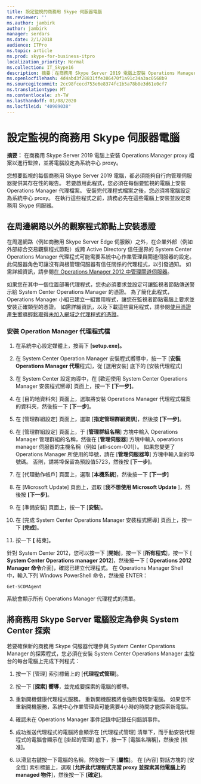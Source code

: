 ```yaml
---
title: 設定監視的商務用 Skype 伺服器電腦
ms.reviewer: ''
ms.author: jambirk
author: jambirk
manager: serdars
ms.date: 2/1/2018
audience: ITPro
ms.topic: article
ms.prod: skype-for-business-itpro
localization_priority: Normal
ms.collection: IT_Skype16
description: 摘要：在商務用 Skype Server 2019 電腦上安裝 Operations Manager 代理程式檔案以進行監控，並將電腦設定為系統中心 proxy。
ms.openlocfilehash: 4d4abd3f28831ffe386470f1a91c34a3ac0568b9
ms.sourcegitcommit: 2cc98fcecd753e6e8374fc1b5a78b8e3d61e0cf7
ms.translationtype: MT
ms.contentlocale: zh-TW
ms.lasthandoff: 01/08/2020
ms.locfileid: "40989038"
---
```

# <a name="configure-the-skype-for-business-server-computers-that-will-be-monitored"></a>設定監視的商務用 Skype 伺服器電腦

**摘要：** 在商務用 Skype Server 2019 電腦上安裝 Operations Manager proxy 檔案以進行監控，並將電腦設定為系統中心 proxy。

您想要監視的每個商務用 Skype Server 2019 電腦，都必須能夠自行向管理伺服器提供其存在性的報告。 若要啟用此程式，您必須在每個要監視的電腦上安裝 Operations Manager 代理檔案。 安裝完代理程式檔案之後，您必須將電腦設定為系統中心 proxy。 在執行這些程式之前，請務必先在這些電腦上安裝並設定商務用 Skype 伺服器。

## <a name="installing-a-certificate-on-a-watcher-node-located-outside-the-perimeter-network"></a>在周邊網路以外的觀察程式節點上安裝憑證
<a name="watcher_node_outside"> </a>

在周邊網路（例如商務用 Skype Server Edge 伺服器）之外，在企業外部（例如外部綜合交易觀察程式節點）或跨 Active Directory 信任邊界的 System Center Operations Manager 代理程式可能需要系統中心作業管理員閘道伺服器的設定。 此伺服器角色可讓沒有與根管理伺服器有信任關係的代理程式，以引發通知。 如需詳細資訊，請參閱[在 Operations Manager 2012 中管理閘道伺服器](https://technet.microsoft.com/en-us/library/hh212823.aspx)。

如果您在其中一個位置部署代理程式，您也必須要求並設定可讓監視者節點傳送警示給 System Center Operations Manager 的憑證。 為了簡化此程式，Operations Manager 小組已建立一組實用程式，讓您在監視者節點電腦上要求並安裝正確類型的憑證。 如需詳細資訊，以及下載這些實用程式，請參閱[使用憑證產生嚮導輕鬆取得未加入網域之代理程式的憑證](https://go.microsoft.com/fwlink/p/?LinkID=267421&amp;amp;clcid=0x409)。

### <a name="installing-the-operation-manager-agent-files"></a>安裝 Operation Manager 代理程式檔

1. 在系統中心設定媒體上，按兩下 **[setup.exe]。**

2. 在 System Center Operation Manager 安裝程式嚮導中，按一下 [**安裝 Operations Manager 代理**程式]，從 [選用安裝] 底下的 [安裝代理程式]

3. 在 System Center 設定向導中，在 [歡迎使用 System Center Operations Manager 安裝程式嚮導] 頁面上，按一下 **[下一步]**。

4. 在 [目的地資料夾] 頁面上，選取將安裝 Operations Manager 代理程式檔案的資料夾，然後按一下 **[下一步]**。

5. 在 [管理群組設定] 頁面上，選取 [**指定管理群組資訊**]，然後按 **[下一步]**。

6. 在 [管理群組設定] 頁面上，于 [**管理群組名稱**] 方塊中輸入 Operations Manager 管理群組的名稱，然後在 [**管理伺服器**] 方塊中輸入 operations manager 伺服器的主機名稱（例如 [atl-scom-001]）。 如果您變更了 Operations Manager 所使用的埠號，請在 [**管理伺服器埠**] 方塊中輸入新的埠號碼。 否則，請將埠保留為預設值5723，然後按 **[下一步]**。

7. 在 [代理動作帳戶] 頁面上，選取 [**本機系統**]，然後按一下 **[下一步]**

8. 在 [Microsoft Update] 頁面上，選取 [**我不想使用 Microsoft Update** ]，然後按 **[下一步]**。

9. 在 [準備安裝] 頁面上，按一下 [**安裝**]。

10. 在 [完成 System Center Operations Manager 安裝程式嚮導] 頁面上，按一下 **[完成]**。

11. 按一下 **[** 結束]。

針對 System Center 2012，您可以按一下 [**開始**]，按一下 [**所有程式**]，按一下 [ **System Center Operations manager 2012**]，然後按一下 [ **Operations 2012 Manager 命令**介面]，確認已建立代理程式。 在 Operations Manager Shell 中，輸入下列 Windows PowerShell 命令，然後按 ENTER：
```PowerShell
Get-SCOMAgent
```

系統會顯示所有 Operations Manager 代理程式的清單。
## <a name="configuring-the-skype-for-business-server-computer-to-participate-in-system-center-discovery"></a>將商務用 Skype Server 電腦設定為參與 System Center 探索
<a name="watcher_node_outside"> </a>

若要確保新的商務用 Skype 伺服器代理參與 System Center Operations Manager 的探索程式，您必須在安裝 System Center Operations Manager 主控台的每台電腦上完成下列程式：

1. 按一下 [管理] 索引標籤上的 [**代理程式管理**]。

2. 按一下 [**探索] 嚮導**，並完成要探索的電腦的嚮導。

3. 重新開機健康代理程式服務。 重新開機服務將會強制發現新電腦。 如果您不重新開機服務，系統中心作業管理員可能需要4小時的時間才能探索新電腦。

4. 確認未在 Operations Manager 事件記錄中記錄任何錯誤事件。

5. 成功推送代理程式的電腦將會顯示在 [代理程式管理] 清單下，而手動安裝代理程式的電腦會顯示在 [掛起的管理] 底下，按一下 [電腦名稱稱]，然後按 [核准]。

6. 以滑鼠右鍵按一下電腦的名稱，然後按一下 [**屬性**]。 在 [內容] 對話方塊的 [安全性] 索引標籤上，選取 [**允許此代理程式充當 proxy 並探索其他電腦上的 managed 物件**]，然後按一下 **[確定]**。


